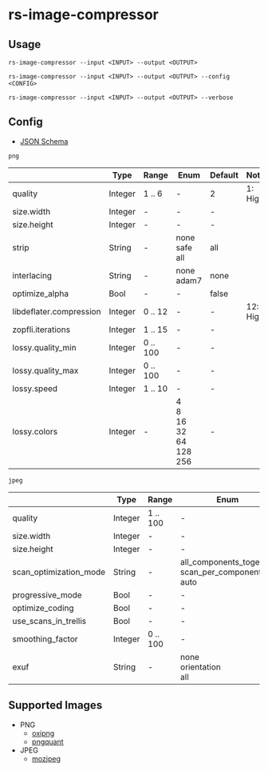 # rs-image-compressor

## Usage

```text
rs-image-compressor --input <INPUT> --output <OUTPUT>
```

```text
rs-image-compressor --input <INPUT> --output <OUTPUT> --config <CONFIG>
```

```text
rs-image-compressor --input <INPUT> --output <OUTPUT> --verbose
```

## Config

* [JSON Schema](https://raw.githubusercontent.com/apple-x-co/rs-image-compressor/refs/heads/main/schema/schema.json)

`png`

|                         | Type    | Range    | Enum                                         | Default | Note     |
|-------------------------|---------|----------|----------------------------------------------|---------|----------|
| quality                 | Integer | 1 .. 6   | -                                            | 2       | 1: High  |
| size.width              | Integer | -        | -                                            | -       |          |
| size.height             | Integer | -        | -                                            | -       |          |
| strip                   | String  | -        | none<br/>safe<br/>all                        | all     |          |
| interlacing             | String  | -        | none<br/>adam7                               | none    |          |
| optimize_alpha          | Bool    | -        | -                                            | false   |          |
| libdeflater.compression | Integer | 0 .. 12  | -                                            | -       | 12: High |
| zopfli.iterations       | Integer | 1 .. 15  | -                                            | -       |          |
| lossy.quality_min       | Integer | 0 .. 100 | -                                            | -       |          |
| lossy.quality_max       | Integer | 0 .. 100 | -                                            | -       |          |
| lossy.speed             | Integer | 1 .. 10  | -                                            | -       |          |
| lossy.colors            | Integer | -        | 4<br/>8<br/>16<br/>32<br/>64<br/>128<br/>256 | -       |          |

`jpeg`

|                        | Type    | Range    | Enum                                                    | Default                 | Note      |
|------------------------|---------|----------|---------------------------------------------------------|-------------------------|-----------|
| quality                | Integer | 1 .. 100 | -                                                       | 70                      | 100: High |
| size.width             | Integer | -        | -                                                       | -                       |           |
| size.height            | Integer | -        | -                                                       | -                       |           |
| scan_optimization_mode | String  | -        | all_components_together<br/>scan_per_component<br/>auto | all_components_together |           |
| progressive_mode       | Bool    | -        | -                                                       | false                   |           |
| optimize_coding        | Bool    | -        | -                                                       | true                    |           |
| use_scans_in_trellis   | Bool    | -        | -                                                       | false                   |           |
| smoothing_factor       | Integer | 0 .. 100 | -                                                       | 0                       |           |
| exuf                   | String  | -        | none<br/>orientation<br/>all                            | none                    |           |


## Supported Images

* PNG
  * [oxipng](https://crates.io/crates/oxipng)
  * [pngquant](https://pngquant.org)
* JPEG
  * [mozjpeg](https://crates.io/crates/mozjpeg)